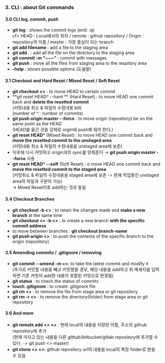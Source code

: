 ### 3. CLI : about Git commands

#### 3.0 CLI log, commit, push

- **git log** : shows the commit logs (end: :q)  
  cf> HEAD : Local에서의 위치 / remote : github repository / Origin : repository의 이름 / master : 가장 중심이 되는 branch
- **git add filename** : add a file to the staging area
- **git add .** : add all the file on the directory to the staging area
- **git commit -m "~~~"** : commit with messages
- **git push** : move all the files from staging area to the respitory area
- **-help** : shows possible options (도움말)

#### 3.1 Checkout and Hard Reset / Mixed Reset / Soft Reset

- **git checkout <<commit address>>** : to move HEAD to certain commit
- **git reset HEAD^ --hard ** (Hard Reset) : to move HEAD one commit back and **delete the resetted commit**  
  (커밋내용 취소 & 파일의 수정내용 kill)  
  (number of ^ : number of commits)
- **git push origin master --force** : to move origin (repository) be on the same point as the HEAD  
  (HEAD를 옮긴 것을 강제로 orgin에 push해 줘야 한다.)
- **git reset HEAD^** (Mixed Reset) : to move HEAD one commit back and **move the resetted commit to the unstaged area**  
  (커밋내용 취소 & 파일의 수정내용을 unstaged area에 보존)
- 이후에 다시 커밋하고 origin과의 sync를 맞춰준다 → **git push origin master --force** 사용
- **git reset HEAD^ --soft** (Soft Reset) : o move HEAD one commit back and **move the resetted commit to the staged area**  
  (커밋취소 & 파일의 수정내용을 staged area에 보존 -> 현재 작업중인 unstaged area의 파일과 구분이 가능)  
  → Mixed Reset이후 add하는 것과 동일

#### 3.4 Checkout Branches

- **git checkout -b <<branch-name>>** : to retain the changes made and **make a new branch** at the same time
- **git checkout <<commit address>> -b <<branch-name>>** : to create a new branch **with the specific commit address**
- to move between branches : **git checkout branch-name**
- **git push origin <<branch-name>>** : to push the contents of the specific branch to the origin (repository)

#### 3.5 Amending commits / .gitignore / removing

- **git commit --amend -m <<message>>**: to take the latest commit and modify it  
  (추가로 커밋할 내용을 빼고 커밋했을 경우, 해당 내용을 add하고 위 메세지를 입력하면 기존 커밋이 add한 내용이 포함된 커밋으로 변경됨)
- **git status** : to check the status of commits
- **touch .gitignore** : to create .gitignore file
- **git rm <<file-name >>** : to remove the file from stage area or git repository
- **git rm -r <<directory-name >>** : to remove the directory(folder) from stage area or git repository

#### 3.6 And more

- **git remote add <<repository-name>> <<repository-url>>** : 현재 local의 내용을 지정한 이름, 주소의 github repository에 추가  
  (현재 가지고 있는 내용을 다른 github/bitbucket/gitlab repository에 추가할 수 있다. -> git push <<repository-name>> master)
- **git clone <<url-of-repository>> <<folder-name>>**: github repository url의 내용을 local의 특정 folder로 받을 수 있음
